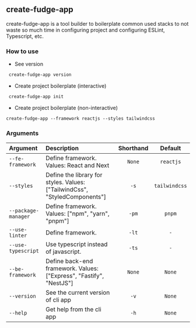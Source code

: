 ## create-fudge-app

create-fudge-app is a tool builder to boilerplate common used stacks to not waste so much time in configuring project and configuring ESLint, Typescript, etc.

### How to use

 + See version

 ```bash
  create-fudge-app version 
 ```

 + Create project boilerplate (interactive)

 ```bash
  create-fudge-app init
 ```

 + Create project boilerplate (non-interactive)

 ```
 create-fudge-app --framework reactjs --styles tailwindcss
 ```

### Arguments

| Argument                    | Description                                      | Shorthand | Default     |
| :-------------------------- | :----------------------------------------------- |:--:|:----------:|
| `--fe-framework`            | Define framework. Values: React and Next         | `None` | `reactjs`       |
| `--styles`                  | Define the library for styles. Values: ["TailwindCss", "StyledComponents"] | `-s` | `tailwindcss`|
| `--package-manager`         | Define framework. Values: ["npm", "yarn", "pnpm"]| `-pm` | `pnpm`|
| `--use-linter`              | Define framework.                                | `-lt` | `-` |
| `--use-typescript`              | Use typescript instead of javascript.            | `-ts` | `-` |
| `--be-framework`            | Define back-end framework. Values: ["Express", "Fastify", "NestJS"] | `None` | `None` |
| `--version`                 | See the current version of cli app | `-v` | `None` |
| `--help`                    | Get help from the cli app | `-h` | `None` |


